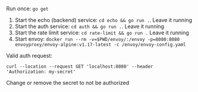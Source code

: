 Run once: `go get`

1. Start the echo (backend) service: `cd echo && go run .`. Leave it running
2. Start the auth service: `cd auth && go run .`. Leave it running
3. Start the rate limit service: `cd rate-limit && go run .` Leave it running
4. Start envoy: `docker run --rm -v=$PWD/envoy/:/envoy -p=8080:8080 envoyproxy/envoy-alpine:v1.17-latest -c /envoy/envoy-config.yaml`

Valid auth request:
```
curl --location --request GET 'localhost:8080' --header 'Authorization: my-secret'
```

Change or remove the secret to not be authorized
